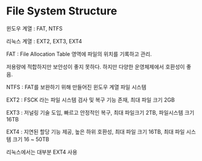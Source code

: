 # File System Structure

윈도우 계열 : FAT, NTFS

리눅스 계열 : EXT2, EXT3, EXT4

FAT : File Allocation Table 영역에 파일의 위치를 기록하고 관리.

저용량에 적합하지만 보안성이 좋지 못하다. 하지만 다양한 운영체제에서 호환성이 좋음.

NTFS : FAT를 보완하기 위해 만들어진 윈도우 계열 파일 시스템

EXT2 : FSCK 라는 파일 시스템 검사 및 복구 기능 존재, 최대 파일 크기 2GB

EXT3 : 저널링 기술 도입, 빠르고 안정적인 복구, 최대 파일크기 2TB, 파일시스템 크기 16TB

EXT4 : 지연된 할당 기능 제공, 높은 하위 호환성, 최대 파일 크기 16TB, 최대 파일 시스템 크기 16 ~ 50TB

리눅스에서는 대부분 EXT4 사용